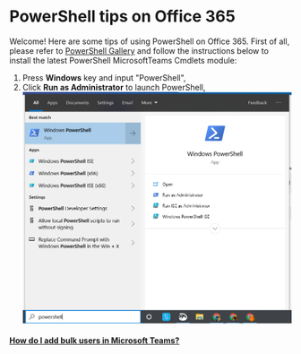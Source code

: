 # PowerShell tips on Office 365
Welcome! Here are some tips of using PowerShell on Office 365.
First of all, please refer to [PowerShell Gallery](https://www.powershellgallery.com/packages/MicrosoftTeams/) and follow the instructions below to install the latest PowerShell MicrosoftTeams Cmdlets module:
  1. Press **Windows** key and input "PowerShell",
  2. Click **Run as Administrator** to launch PowerShell,
  ![PowerShell on Windows 10](https://github.com/PeterWxin/powershell/blob/master/Screenshots/PowerShell-01.png "Launch PowerShell")

#### [How do I add bulk users in Microsoft Teams?](https://github.com/PeterWxin/powershell/blob/master/MicrosoftTeams/Readme.md#how-do-i-add-bulk-users-in-microsoft-teams)


